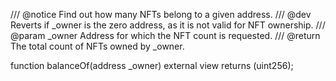 /// @notice Find out how many NFTs belong to a given address.
/// @dev Reverts if _owner is the zero address, as it is not valid for NFT ownership.
/// @param _owner Address for which the NFT count is requested.
/// @return The total count of NFTs owned by _owner.

function balanceOf(address _owner) external view returns (uint256);